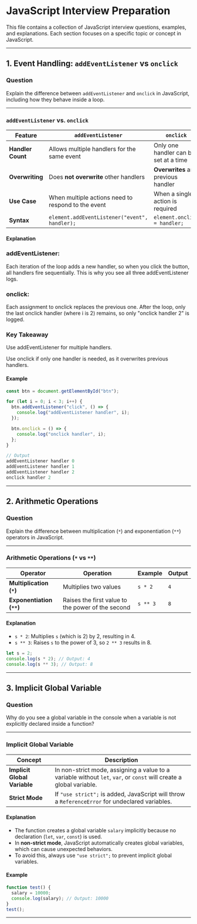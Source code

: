 # JavaScript Interview Preparation

This file contains a collection of JavaScript interview questions, examples, and explanations. Each section focuses on a specific topic or concept in JavaScript.

---

## 1. Event Handling: `addEventListener` vs `onclick`
### Question
Explain the difference between `addEventListener` and `onclick` in JavaScript, including how they behave inside a loop.

---

### `addEventListener` vs. `onclick`

| Feature              | `addEventListener`                               | `onclick`                                 |
|----------------------|--------------------------------------------------|-------------------------------------------|
| **Handler Count**    | Allows multiple handlers for the same event      | Only one handler can be set at a time     |
| **Overwriting**      | Does **not overwrite** other handlers            | **Overwrites** any previous handler       |
| **Use Case**         | When multiple actions need to respond to the event | When a single action is required        |
| **Syntax**           | `element.addEventListener("event", handler);`    | `element.onclick = handler;`              |

#### Explanation

### addEventListener: 
Each iteration of the loop adds a new handler, so when you click the button, all handlers fire sequentially. This is why you see all three addEventListener logs.

### onclick: 
Each assignment to onclick replaces the previous one. After the loop, only the last onclick handler (where i is 2) remains, so only "onclick handler 2" is logged.

### Key Takeaway
Use addEventListener for multiple handlers.

Use onclick if only one handler is needed, as it overwrites previous handlers.

#### Example

```javascript
const btn = document.getElementById("btn");

for (let i = 0; i < 3; i++) {
  btn.addEventListener("click", () => {
    console.log("addEventListener handler", i);
  });

  btn.onclick = () => {
    console.log("onclick handler", i);
  };
}

// Output
addEventListener handler 0
addEventListener handler 1
addEventListener handler 2
onclick handler 2
```

---

## 2. Arithmetic Operations

### Question
Explain the difference between multiplication (`*`) and exponentiation (`**`) operators in JavaScript.

---

### Arithmetic Operations (`*` vs `**`)

| Operator         | Operation                                             | Example                  | Output |
|------------------|-------------------------------------------------------|--------------------------|--------|
| **Multiplication (`*`)** | Multiplies two values                              | `s * 2`                  | `4`    |
| **Exponentiation (`**`)** | Raises the first value to the power of the second | `s ** 3`                 | `8`    |

#### Explanation

- `s * 2`: Multiplies `s` (which is 2) by 2, resulting in 4.
- `s ** 3`: Raises `s` to the power of 3, so `2 ** 3` results in 8.

```javascript
let s = 2;
console.log(s * 2); // Output: 4
console.log(s ** 3); // Output: 8
```

---

## 3. Implicit Global Variable

### Question
Why do you see a global variable in the console when a variable is not explicitly declared inside a function?

---

### Implicit Global Variable

| Concept                       | Description                                                         |
|-------------------------------|---------------------------------------------------------------------|
| **Implicit Global Variable**   | In non-strict mode, assigning a value to a variable without `let`, `var`, or `const` will create a global variable. |
| **Strict Mode**                | If `"use strict";` is added, JavaScript will throw a `ReferenceError` for undeclared variables. |

#### Explanation

- The function creates a global variable `salary` implicitly because no declaration (`let`, `var`, `const`) is used.
- In **non-strict mode**, JavaScript automatically creates global variables, which can cause unexpected behaviors.
- To avoid this, always use `"use strict";` to prevent implicit global variables.

#### Example

```javascript
function test() {
  salary = 10000;
  console.log(salary); // Output: 10000
}
test();
```
---
